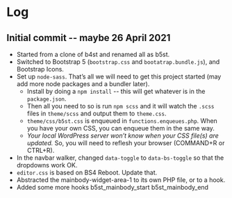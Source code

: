 # Log

## Initial commit -- maybe 26 April 2021

* Started from a clone of b4st and renamed all as b5st.
* Switched to Bootstrap 5 (`bootstrap.css` and `bootatrap.bundle.js`), and Bootstrap Icons.
* Set up `node-sass`. That’s all we will need to get this project started (may add more node packages and a bundler later).
  * Install by doing a `npm install` -- this will get whatever is in the `package.json`.
  * Then all you need to so is run `npm scss` and it will watch the `.scss` files in `theme/scss` and output them to `theme.css`.
  * `theme/css/b5st.css` is enqueued in `functions.enqueues.php`. When you have your own CSS, you can enqueue them in the same way.
  * _Your local WordPress server won’t know when your CSS file(s) are updated._ So, you will need to reflesh your browser (COMMAND+R or CTRL+R).
* In the navbar walker, changed `data-toggle` to `data-bs-toggle` so that the dropdowns work OK.
* `editor.css` is based on BS4 Reboot. Update that.
* Abstracted the mainbody-widget-area-1 to its own PHP file, or to a hook.
* Added some more hooks
    b5st_mainbody_start
    b5st_mainbody_end
